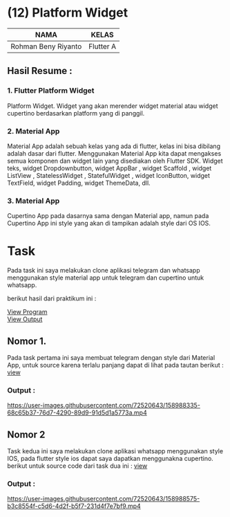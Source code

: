 # (12) Platform Widget

| NAMA |  KELAS
|--|--|
| Rohman Beny Riyanto  |  Flutter A

## Hasil Resume :

### 1. Flutter Platform Widget
Platform Widget. Widget yang akan merender widget material atau widget cupertino berdasarkan platform yang di panggil.

### 2. Material App
Material App adalah sebuah kelas yang ada di flutter, kelas ini bisa dibilang adalah dasar dari flutter. Menggunakan Material App kita dapat mengakses semua komponen dan widget lain yang disediakan oleh Flutter SDK. Widget teks, widget Dropdownbutton, widget AppBar , widget Scaffold , widget ListView , StatelessWidget , StatefulWidget , widget IconButton, widget TextField, widget Padding, widget ThemeData, dll.

### 3. Material App
Cupertino App pada dasarnya sama dengan Material app, namun pada Cupertino App ini style yang akan di tampikan adalah style dari OS IOS.

# Task
Pada task ini saya melakukan clone aplikasi telegram dan whatsapp menggunakan style material app untuk telegram dan cupertino untuk whatsapp.

berikut hasil dari praktikum ini :

[View Program](https://github.com/RohmanBenyRiyanto/flutter_rohman-beny-riyanto/tree/main/12_Platform%20Widget/praktikum)<br>
[View Output](https://github.com/RohmanBenyRiyanto/flutter_rohman-beny-riyanto/tree/main/12_Platform%20Widget/screenshot)

## Nomor 1.
Pada task pertama ini saya membuat telegram dengan style dari Material App, untuk source karena terlalu panjang dapat di lihat pada tautan berikut : [view](https://github.com/RohmanBenyRiyanto/flutter_rohman-beny-riyanto/tree/main/12_Platform%20Widget/praktikum/task_1)

### Output :

https://user-images.githubusercontent.com/72520643/158988335-68c65b37-76d7-4290-89d9-91d5d1a5773a.mp4

## Nomor 2
Task kedua ini saya melakukan clone aplikasi whatsapp menggunakan style IOS, pada flutter style ios dapat saya dapatkan menggunakna cupertino. berikut untuk source code dari task dua ini : [view](https://github.com/RohmanBenyRiyanto/flutter_rohman-beny-riyanto/tree/main/12_Platform%20Widget/praktikum/task_2)

### Output :

https://user-images.githubusercontent.com/72520643/158988575-b3c8554f-c5d6-4d2f-b5f7-231d4f7e7bf9.mp4
